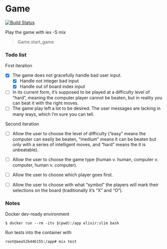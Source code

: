 # Game

[![Build Status](https://travis-ci.org/danielemegna/TicTacToeKata.svg?branch=master)](https://travis-ci.org/danielemegna/TicTacToeKata)

Play the game with iex -S mix
> Game.start_game

### Todo list

First iteration
- [x] The game does not gracefully handle bad user input.
  - [x] Handle not integer bad input
  - [x] Handle out of board index input
- [ ] In its current form, it’s supposed to be played at a difficulty level of “hard”, meaning the computer player cannot be beaten, but in reality you can beat it with the right moves.
- [ ] The game play left a lot to be desired. The user messages are lacking in many ways, which I’m sure you can tell.

Second iteration
- [ ] Allow the user to choose the level of difficulty (“easy” means the computer can easily be beaten, “medium” means it can be beaten but only with a series of intelligent moves, and “hard” means the it is unbeatable).
- [ ] Allow the user to choose the game type (human v. human, computer v. computer, human v. computer).
- [ ] Allow the user to choose which player goes first.
- [ ] Allow the user to choose with what “symbol” the players will mark their selections on the board (traditionally it’s “X” and “O”).


### Notes

Docker dev-ready environment
```
$ docker run --rm -itv $(pwd):/app elixir:slim bash
```

Run tests into the container with
```
root@aea52b446155:/app# mix test
```
